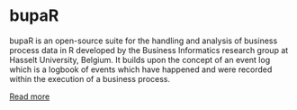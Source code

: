 # bupaR

bupaR is an open-source suite for the handling and analysis of business process data in R developed by the Business Informatics research group at Hasselt University, Belgium. It builds upon the concept of an event log which is a logbook of events which have happened and were recorded within the execution of a business process.

[Read more](https://www.bupar.net)
